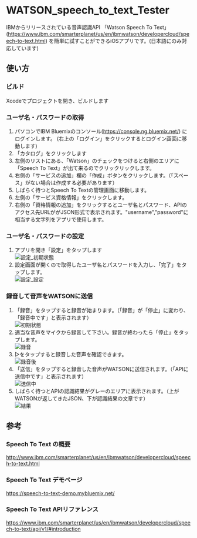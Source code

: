 # WATSON_speech_to_text_Tester
IBMからリリースされている音声認識API 「Watson Speech To Text」 (https://www.ibm.com/smarterplanet/us/en/ibmwatson/developercloud/speech-to-text.html) を簡単に試すことができるiOSアプリです。(日本語にのみ対応しています)

## 使い方
### ビルド
Xcodeでプロジェクトを開き、ビルドします

### ユーザ名・パスワードの取得
1. パソコンでIBM Bluemixのコンソール(https://console.ng.bluemix.net/) にログインします。
  (右上の「ログイン」をクリックするとログイン画面に移動します)
1. 「カタログ」をクリックします
1. 左側のリストにある、「Watson」のチェックをつけると右側のエリアに「Speech To Text」が出て来るのでクリックリックします。
1. 右側の「サービスの追加」欄の「作成」ボタンをクリックします。（「スペース」がない場合は作成する必要があります）
1. しばらく待つとSpeech To Textの管理画面に移動します。
1. 左側の「サービス資格情報」をクリックします。
1. 右側の「資格情報の追加」をクリックするとユーザ名とパスワード、APIのアクセス先URLががJSON形式で表示されます。"username","password"に相当する文字列をアプリで使用します。

### ユーザ名・パスワードの設定
1. アプリを開き「設定」をタップします
<br>![設定_初期状態](doc/img/readme/setting/screen_init_s.jpg)
1. 設定画面が開くので取得したユーザ名とパスワードを入力し、「完了」をタップします。
<br>![設定_設定](doc/img/readme/setting/screen_setting_s.jpg)

### 録音して音声をWATSONに送信
1. 「録音」をタップすると録音が始まります。（「録音」が「停止」に変わり、「録音中です」と表示されます）
<br>![初期状態](doc/img/readme/main/screen_init_s.jpg)
1. 適当な音声をマイクから録音して下さい。録音が終わったら「停止」をタップします。
<br>![録音](doc/img/readme/main/screen_rec_s.jpg)
1. ▷をタップすると録音した音声を確認できます。
<br>![録音後](doc/img/readme/main/screen_after_rec_s.jpg)
1. 「送信」をタップすると録音した音声がWATSONに送信されます。（「APIに送信中です」と表示されます）
<br>![送信中](doc/img/readme/main/screen_sending_s.jpg)
1. しばらく待つとAPIの認識結果がグレーのエリアに表示されます。（上がWATSONが返してきたJSON、下が認識結果の文章です）
<br>![結果](doc/img/readme/main/screen_result_s.jpg)

## 参考
### Speech To Text の概要
http://www.ibm.com/smarterplanet/us/en/ibmwatson/developercloud/speech-to-text.html
### Speech To Text デモページ
https://speech-to-text-demo.mybluemix.net/
### Speech To Text APIリファレンス
https://www.ibm.com/smarterplanet/us/en/ibmwatson/developercloud/speech-to-text/api/v1/#introduction
